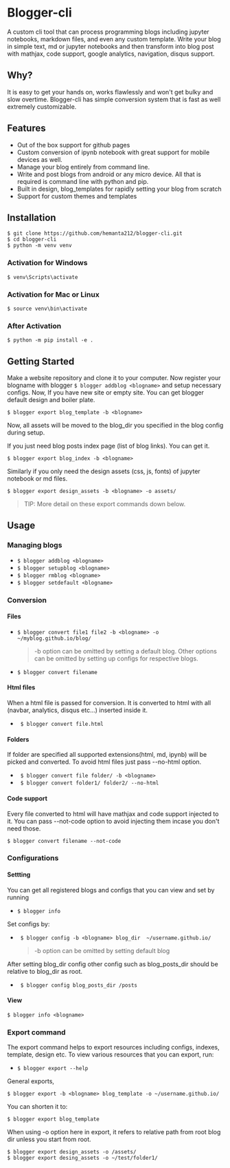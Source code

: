# Blogger-cli 
A custom cli tool that can process programming blogs including jupyter notebooks, markdown files, and even any custom template. Write your blog in simple text, md or jupyter notebooks and then transform into blog post with mathjax, code support, google analytics, navigation, disqus support.


## Why?
It is easy to get your hands on, works flawlessly and won't get bulky and slow overtime.
Blogger-cli has simple conversion system that is fast as well extremely customizable. 


## Features
* Out of the box support for github pages 
* Custom conversion of ipynb notebook with great support for mobile devices as well.
* Manage your blog entirely from command line. 
* Write and post blogs from android or any micro device. All that is required is command line with python and pip.
* Built in design, blog_templates for rapidly setting your blog from scratch
* Support for custom themes and templates


## Installation
```
$ git clone https://github.com/hemanta212/blogger-cli.git
$ cd blogger-cli
$ python -m venv venv 
```

### Activation for Windows
```
$ venv\Scripts\activate
```
### Activation for Mac or Linux
```
$ source venv\bin\activate
```

### After Activation
```
$ python -m pip install -e .
```


## Getting Started
Make a website repository and clone it to your computer. Now register your blogname with blogger
```$ blogger addblog <blogname>```
and setup necessary configs. Now, If you have new site or empty site. You can get blogger default design and boiler plate.
```
$ blogger export blog_template -b <blogname> 
``` 
Now, all assets will be moved to the blog_dir you specified in the blog config during setup.

If you just need blog posts index page (list of blog links). You can get it.
```
$ blogger export blog_index -b <blogname>
```

Similarly if you only need the design assets (css, js, fonts) of jupyter notebook or md files.
```
$ blogger export design_assets -b <blogname> -o assets/  
```
  > TIP: More detail on these export commands down below.


## Usage 
### Managing blogs
* ```$ blogger addblog <blogname>```
* ```$ blogger setupblog <blogname>```
* ```$ blogger rmblog <blogname>```
* ```$ blogger setdefault <blogname>```

### Conversion
#### Files
* ```$ blogger convert file1 file2 -b <blogname> -o ~/myblog.github.io/blog/```
    > -b option can be omitted by setting a default blog. Other options can be omitted by setting up configs for respective blogs.  
* ``` $ blogger convert filename ```
 
#### Html files
When a html file is passed for conversion. It is converted to html with all (navbar, analytics, disqus etc...) inserted inside it.
* ``` $ blogger convert file.html```

#### Folders
If folder are specified all supported extensions(html, md, ipynb) will be picked and converted. To avoid html files just pass --no-html option.
* ``` $ blogger convert file folder/ -b <blogname>```
* ``` $ blogger convert folder1/ folder2/ --no-html```

#### Code support
Every file converted to html will have mathjax and code support injected to it. You can pass --not-code option to avoid injecting them incase you don't need those.
```
$ blogger convert filename --not-code 
```

### Configurations

#### Settting

You can get all registered blogs and configs that you can view and set by running 
* ```$ blogger info```

Set configs by:
* ``` $ blogger config -b <blogname> blog_dir  ~/username.github.io/```
    > -b option can be omitted by setting default blog

After setting blog_dir config other config such as blog_posts_dir should be relative to blog_dir as root.
* ``` $ blogger config blog_posts_dir /posts``` 
      
#### View
```
$ blogger info <blogname> 
```

### Export command
The export command helps to export resources including configs, indexes, template, design etc.
To view various resources that you can export, run:
* ``` $ blogger export --help ```

General exports,
```
$ blogger export -b <blogname> blog_template -o ~/username.github.io/
```
You can shorten it to:
```
$ blogger export blog_template 
```

When using -o option here in export, it refers to relative path from root blog dir unless you start from root.
```
$ blogger export design_assets -o /assets/
$ blogger export desing_assets -o ~/test/folder1/
```
